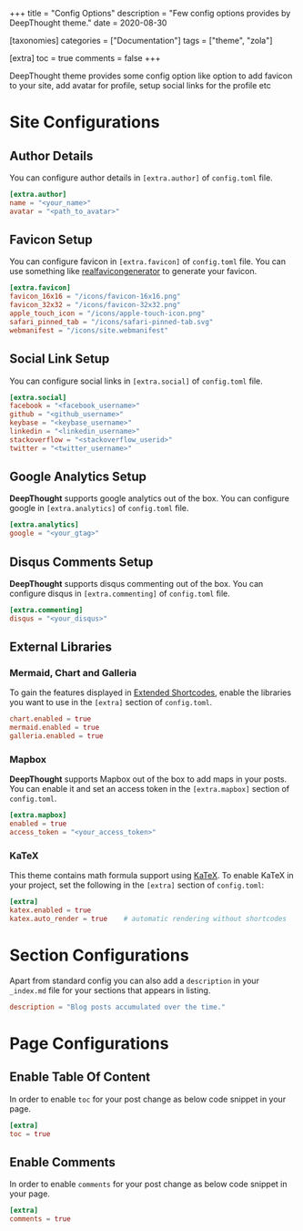 +++
title = "Config Options"
description = "Few config options provides by DeepThought theme."
date = 2020-08-30

[taxonomies]
categories = ["Documentation"]
tags = ["theme", "zola"]

[extra]
toc = true
comments = false
+++

DeepThought theme provides some config option like option to add favicon to your site, add avatar for profile, setup social links for the profile etc

<!-- more -->

# Site Configurations

## Author Details

You can configure author details in `[extra.author]` of `config.toml` file.

```toml
[extra.author]
name = "<your_name>"
avatar = "<path_to_avatar>"
```

## Favicon Setup

You can configure favicon in `[extra.favicon]` of `config.toml` file. You can use something like [realfavicongenerator](https://realfavicongenerator.net/) to generate your favicon.

```toml
[extra.favicon]
favicon_16x16 = "/icons/favicon-16x16.png"
favicon_32x32 = "/icons/favicon-32x32.png"
apple_touch_icon = "/icons/apple-touch-icon.png"
safari_pinned_tab = "/icons/safari-pinned-tab.svg"
webmanifest = "/icons/site.webmanifest"
```

## Social Link Setup

You can configure social links in `[extra.social]` of `config.toml` file.

```toml
[extra.social]
facebook = "<facebook_username>"
github = "<github_username>"
keybase = "<keybase_username>"
linkedin = "<linkedin_username>"
stackoverflow = "<stackoverflow_userid>"
twitter = "<twitter_username>"
```

## Google Analytics Setup

**DeepThought** supports google analytics out of the box. You can configure google in `[extra.analytics]` of `config.toml` file. 

```toml
[extra.analytics]
google = "<your_gtag>"
```

## Disqus Comments Setup

**DeepThought** supports disqus commenting out of the box. You can configure disqus in `[extra.commenting]` of `config.toml` file. 

```toml
[extra.commenting]
disqus = "<your_disqus>"
```

## External Libraries

### Mermaid, Chart and Galleria

To gain the features displayed in [Extended Shortcodes](/docs/extended-shortcodes),
enable the libraries you want to use in the `[extra]` section of `config.toml`.

```toml
chart.enabled = true
mermaid.enabled = true
galleria.enabled = true
```

### Mapbox

**DeepThought** supports Mapbox out of the box to add maps in your posts.
You can enable it and set an access token in the `[extra.mapbox]` section of `config.toml`.

```toml
[extra.mapbox]
enabled = true
access_token = "<your_access_token>"
```

### KaTeX

This theme contains math formula support using [KaTeX](https://katex.org/).
To enable KaTeX in your project, set the following in the `[extra]` section of `config.toml`:
```toml
[extra]
katex.enabled = true
katex.auto_render = true    # automatic rendering without shortcodes
```

# Section Configurations

Apart from standard config you can also add a `description` in your `_index.md` file for your sections that appears in listing.

```toml
description = "Blog posts accumulated over the time."
```

# Page Configurations

## Enable Table Of Content

In order to enable `toc` for your post change as below code snippet in your page.

```toml
[extra]
toc = true
```

## Enable Comments

In order to enable `comments` for your post change as below code snippet in your page.

```toml
[extra]
comments = true
```